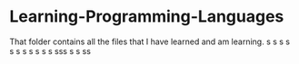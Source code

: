 # Learning-Programming-Languages
That folder contains all the files that I have learned and am learning.
s
s
s
s
s
s
s
s
s
s
s
sss
s
s
ss
